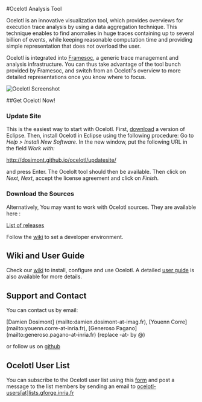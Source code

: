 #Ocelotl Analysis Tool

Ocelotl is an innovative visualization tool, which provides overviews for execution trace analysis by using a data aggregation technique. This technique enables to find anomalies in huge traces containing up to several billion of events, while keeping reasonable computation time and providing simple representation that does not overload the user.

Ocelotl is integrated into [Framesoc](http://generoso.github.io/framesoc/), a generic trace management and analysis infrastructure. You can thus take advantage of the tool bunch provided by Framesoc, and switch from an Ocelotl's overview to more detailed representations once you know where to focus.

![Ocelotl Screenshot](http://dosimont.github.io/ocelotl/images/screenshots/ocelotl_spatiotemporal.png)

##Get Ocelotl Now!

### Update Site

This is the easiest way to start with Ocelotl.
First, [download](https://www.eclipse.org/) a version of Eclipse.
Then, install Ocelotl in Eclipse using the following procedure: Go to _Help > Install New Software_. In the new window, put the following URL in the field _Work with:_ 

http://dosimont.github.io/ocelotl/updatesite/

and press Enter. The Ocelolt tool should then be available. Then click on _Next_, _Next_, accept the license agreement and click on _Finish_.

### Download the Sources

Alternatively, You may want to work with Ocelotl sources. They are available here :

[List of releases](https://github.com/dosimont/ocelotl/releases)

Follow the [wiki](https://github.com/dosimont/ocelotl/wiki/User-Guide) to set a developer environment.

## Wiki and User Guide

Check our [wiki](https://github.com/dosimont/ocelotl/wiki/User-Guide) to install, configure and use Ocelotl.
A detailed [user guide](https://github.com/dosimont/ocelotl/raw/master/docs/OCELOTL_userguide.pdf) is also available for more details.

## Support and Contact
You can contact us by email:

[Damien Dosimont] (mailto:damien.dosimont-at-imag.fr),
[Youenn Corre] (mailto:youenn.corre-at-inria.fr),
[Generoso Pagano] (mailto:generoso.pagano-at-inria.fr) (replace -at- by @)

or follow us on [github](https://github.com/dosimont/ocelotl)

## Ocelotl User List
You can subscribe to the Ocelotl user list using this [form](http://lists.gforge.inria.fr/cgi-bin/mailman/listinfo/ocelotl-users)
and post a message to the list members by sending an email to
[ocelotl-users[at]lists.gforge.inria.fr](mailto:ocelotl-users[at]lists.gforge.inria.fr)
